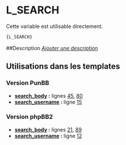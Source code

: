 # L_SEARCH


Cette variable est utilisable directement.

```html
{L_SEARCH}
```

##Description
[*Ajouter une description*](https://fa-tvars.appspot.com/var/L_SEARCH)

## Utilisations dans les templates

### Version PunBB
* __[search_body](../tpl/var/punbb/search_body.md#readme) :__ lignes [45](../tpl/src/punbb/search_body.tpl#L45), [80](../tpl/src/punbb/search_body.tpl#L80)
* __[search_username](../tpl/var/punbb/search_username.md#readme) :__ ligne [15](../tpl/src/punbb/search_username.tpl#L15)

### Version phpBB2
* __[search_body](../tpl/var/subsilver/search_body.md#readme) :__ lignes [21](../tpl/src/subsilver/search_body.tpl#L21), [89](../tpl/src/subsilver/search_body.tpl#L89)
* __[search_username](../tpl/var/subsilver/search_username.md#readme) :__ ligne [12](../tpl/src/subsilver/search_username.tpl#L12)